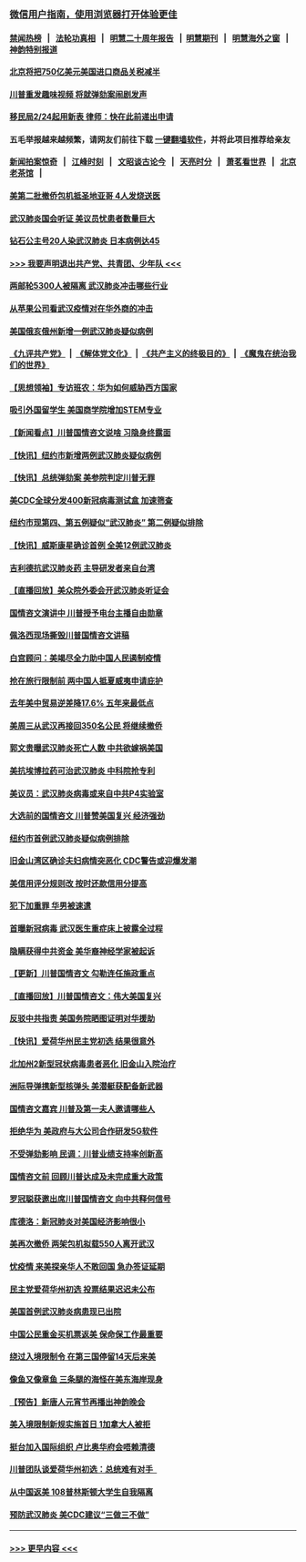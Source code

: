 ### [微信用户指南，使用浏览器打开体验更佳](https://github.com/gfw-breaker/banned-news1/blob/master/indexes/wechat-guide.md?t=0)
#### [禁闻热榜](热点新闻.md?t=0)  &nbsp;&nbsp;|&nbsp;&nbsp; [法轮功真相](https://github.com/gfw-breaker/truth/blob/master/README.md?t=0) &nbsp;&nbsp;|&nbsp;&nbsp; [明慧二十周年报告](https://github.com/gfw-breaker/mh-reports/blob/master/README.md?t=0) &nbsp;&nbsp;|&nbsp;&nbsp;[明慧期刊](https://github.com/gfw-breaker/mh-qikan) &nbsp;&nbsp;|&nbsp;&nbsp; [明慧海外之窗](https://github.com/gfw-breaker/mh-news/blob/master/README.md?t=0) &nbsp;&nbsp;|&nbsp;&nbsp; [神韵特别报道](https://github.com/gfw-breaker/mh-news/blob/master/shenyun.md?t=0)
#### [北京将把750亿美元美国进口商品关税减半](../pages/nsc412/n11848896.md?t=02062155) 
#### [川普重发趣味视频 将就弹劾案闹剧发声](../pages/nsc412/n11848715.md?t=02062155) 
#### [移民局2/24起用新表  律师：快在此前递出申请](../pages/nsc412/n11848220.md?t=02062155) 
#### 五毛举报越来越频繁，请网友们前往下载 [一键翻墙软件](https://github.com/gfw-breaker/ssr-accounts)，并将此项目推荐给亲友
#### [新闻拍案惊奇](https://github.com/gfw-breaker/banned-news1/blob/master/pages/link4.md) &nbsp;&nbsp;|&nbsp;&nbsp; [江峰时刻](https://github.com/gfw-breaker/banned-news1/blob/master/pages/link4.md) &nbsp;&nbsp;|&nbsp;&nbsp; [文昭谈古论今](https://github.com/gfw-breaker/banned-news1/blob/master/pages/link4.md) &nbsp;&nbsp;|&nbsp;&nbsp; [天亮时分](https://github.com/gfw-breaker/banned-news1/blob/master/pages/link4.md) &nbsp;&nbsp;|&nbsp;&nbsp; [萧茗看世界](https://github.com/gfw-breaker/banned-news1/blob/master/pages/link4.md) &nbsp;&nbsp;|&nbsp;&nbsp; [北京老茶馆](https://github.com/gfw-breaker/banned-news1/blob/master/pages/link4.md) &nbsp;&nbsp;|&nbsp;&nbsp; 
#### [美第二批撤侨包机抵圣地亚哥 4人发烧送医](../pages/nsc412/n11847923.md?t=02062155) 
#### [武汉肺炎国会听证 美议员忧患者数量巨大](../pages/nsc412/n11844851.md?t=02062155) 
#### [钻石公主号20人染武汉肺炎 日本病例达45](../pages/nsc412/n11847823.md?t=02062155) 
#### [>>> 我要声明退出共产党、共青团、少年队 <<<](https://github.com/begood0513/goodnews/blob/master/quit/letter.md) 
#### [两邮轮5300人被隔离 武汉肺炎冲击哪些行业](../pages/nsc412/n11847456.md?t=02062155) 
#### [从苹果公司看武汉疫情对在华外商的冲击](../pages/nsc412/n11847586.md?t=02062155) 
#### [美国俄亥俄州新增一例武汉肺炎疑似病例](../pages/nsc412/n11847714.md?t=02062155) 
#### [《九评共产党》](https://github.com/begood0513/9ping.md/blob/master/README.md) &nbsp;|&nbsp; [《解体党文化》](../../../../jtdwh.md/blob/master/README.md)  &nbsp;|&nbsp; [《共产主义的终极目的》](../../../../gczydzjmd.md/blob/master/README.md) &nbsp;|&nbsp; [《魔鬼在统治我们的世界》](../../../../mgztzwmdsj.md/blob/master/README.md) 
#### [【思想领袖】专访班农：华为如何威胁西方国家](../pages/nsc412/n11847306.md?t=02062155) 
#### [吸引外国留学生 美国商学院增加STEM专业](../pages/nsc412/n11847417.md?t=02062155) 
#### [【新闻看点】川普国情咨文说啥 习隐身终露面](../pages/nsc412/n11847016.md?t=02062155) 
#### [【快讯】纽约市新增两例武汉肺炎疑似病例](../pages/nsc412/n11847250.md?t=02062155) 
#### [【快讯】总统弹劾案 美参院判定川普无罪](../pages/nsc412/n11847316.md?t=02062155) 
#### [美CDC全球分发400新冠病毒测试盒 加速筛查](../pages/nsc412/n11847260.md?t=02062155) 
#### [纽约市现第四、第五例疑似“武汉肺炎”   第二例疑似排除](../pages/nsc412/n11847332.md?t=02062155) 
#### [【快讯】威斯康星确诊首例 全美12例武汉肺炎](../pages/nsc412/n11847162.md?t=02062155) 
#### [吉利德抗武汉肺炎药 主导研发者来自台湾](../pages/nsc412/n11847064.md?t=02062155) 
#### [【直播回放】美众院外委会开武汉肺炎听证会](../pages/nsc412/n11846727.md?t=02062155) 
#### [国情咨文演讲中 川普授予电台主播自由勋章](../pages/nsc412/n11846815.md?t=02062155) 
#### [佩洛西现场撕毁川普国情咨文讲稿](../pages/nsc412/n11846724.md?t=02062155) 
#### [白宫顾问：美竭尽全力助中国人民遏制疫情](../pages/nsc412/n11846756.md?t=02062155) 
#### [抢在旅行限制前 两中国人抵夏威夷申请庇护](../pages/nsc412/n11846866.md?t=02062155) 
#### [去年美中贸易逆差降17.6% 五年来最低点](../pages/nsc412/n11846755.md?t=02062155) 
#### [美周三从武汉再接回350名公民 将继续撤侨](../pages/nsc412/n11846705.md?t=02062155) 
#### [郭文贵曝武汉肺炎死亡人数 中共欲嫁祸美国](../pages/nsc412/n11846240.md?t=02062155) 
#### [美抗埃博拉药可治武汉肺炎 中科院抢专利](../pages/nsc412/n11846409.md?t=02062155) 
#### [美议员：武汉肺炎病毒或来自中共P4实验室](../pages/nsc412/n11846043.md?t=02062155) 
#### [大选前的国情咨文 川普赞美国复兴 经济强劲](../pages/nsc412/n11845526.md?t=02062155) 
#### [纽约市首例武汉肺炎疑似病例排除](../pages/nsc412/n11844989.md?t=02062155) 
#### [旧金山湾区确诊夫妇病情突恶化 CDC警告或迎爆发潮](../pages/nsc412/n11845730.md?t=02062155) 
#### [美信用评分规则改  按时还款信用分提高](../pages/nsc412/n11845488.md?t=02062155) 
#### [犯下加重罪 华男被速遣](../pages/nsc412/n11845476.md?t=02062155) 
#### [首曝新冠病毒 武汉医生重症床上披露全过程](../pages/nsc412/n11845150.md?t=02062155) 
#### [隐瞒获得中共资金 美华裔神经学家被起诉](../pages/nsc412/n11844879.md?t=02062155) 
#### [【更新】川普国情咨文 勾勒连任施政重点](../pages/nsc412/n11845223.md?t=02062155) 
#### [【直播回放】川普国情咨文：伟大美国复兴](../pages/nsc412/n11842079.md?t=02062155) 
#### [反驳中共指责 美国务院晒图证明对华援助](../pages/nsc412/n11844859.md?t=02062155) 
#### [【快讯】爱荷华州民主党初选 结果很意外](../pages/nsc412/n11844878.md?t=02062155) 
#### [北加州2新型冠状病毒患者恶化 旧金山入院治疗](../pages/nsc412/n11844842.md?t=02062155) 
#### [洲际导弹携新型核弹头 美潜艇获配备新武器](../pages/nsc412/n11844680.md?t=02062155) 
#### [国情咨文嘉宾 川普及第一夫人邀请哪些人](../pages/nsc412/n11844712.md?t=02062155) 
#### [拒绝华为 美政府与大公司合作研发5G软件](../pages/nsc412/n11844625.md?t=02062155) 
#### [不受弹劾影响 民调：川普业绩支持率创新高](../pages/nsc412/n11844622.md?t=02062155) 
#### [国情咨文前 回顾川普达成及未完成重大政策](../pages/nsc412/n11844581.md?t=02062155) 
#### [罗冠聪获邀出席川普国情咨文 向中共释何信号](../pages/nsc412/n11844355.md?t=02062155) 
#### [库德洛：新冠肺炎对美国经济影响很小](../pages/nsc412/n11844418.md?t=02062155) 
#### [美再次撤侨 两架包机拟载550人离开武汉](../pages/nsc412/n11844407.md?t=02062155) 
#### [忧疫情 来美探亲华人不敢回国 急办签证延期](../pages/nsc412/n11843344.md?t=02062155) 
#### [民主党爱荷华州初选 投票结果迟迟未公布](../pages/nsc412/n11844207.md?t=02062155) 
#### [美国首例武汉肺炎病患现已出院](../pages/nsc412/n11842740.md?t=02062155) 
#### [中国公民重金买机票返美 保命保工作最重要](../pages/nsc412/n11843282.md?t=02062155) 
#### [绕过入境限制令  在第三国停留14天后来美](../pages/nsc412/n11843341.md?t=02062155) 
#### [像鱼又像章鱼 三条腿的海怪在美东海岸现身](../pages/nsc412/n11843092.md?t=02062155) 
#### [【预告】新唐人元宵节再播出神韵晚会](../pages/nsc412/n11843192.md?t=02062155) 
#### [美入境限制新规实施首日 1加拿大人被拒](../pages/nsc412/n11843058.md?t=02062155) 
#### [挺台加入国际组织 卢比奥华府会唔赖清德](../pages/nsc412/n11843023.md?t=02062155) 
#### [川普团队谈爱荷华州初选：总统难有对手  ](../pages/nsc412/n11842867.md?t=02062155) 
#### [从中国返美 108普林斯顿大学生自我隔离](../pages/nsc412/n11842714.md?t=02062155) 
#### [预防武汉肺炎 美CDC建议“三做三不做”](../pages/nsc412/n11842700.md?t=02062155) 

----
#### [ >>> 更早内容 <<< ](../indexes/nsc412-earlier.md)
